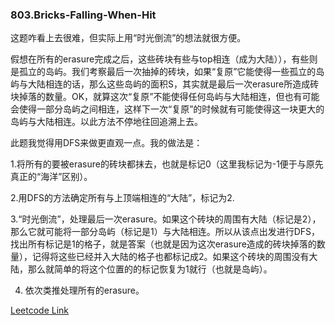 ### 803.Bricks-Falling-When-Hit

这题咋看上去很难，但实际上用“时光倒流”的想法就很方便。

假想在所有的erasure完成之后，这些砖块有些与top相连（成为大陆）），有些则是孤立的岛屿。我们考察最后一次抽掉的砖块，如果“复原”它能使得一些孤立的岛屿与大陆相连的话，那么这些岛屿的面积S，其实就是最后一次erasure所造成砖块掉落的数量。OK，就算这次“复原”不能使得任何岛屿与大陆相连，但也有可能会使得一部分岛屿之间相连，这样下一次“复原”的时候就有可能使得这一块更大的岛屿与大陆相连。以此方法不停地往回追溯上去。

此题我觉得用DFS来做更直观一点。我的做法是：

1.将所有的要被erasure的砖块都抹去，也就是标记0（这里我标记为-1便于与原先真正的“海洋”区别）。

2.用DFS的方法确定所有与上顶端相连的“大陆”，标记为2.

3.“时光倒流”，处理最后一次erasure。如果这个砖块的周围有大陆（标记是2），那么它就可能将一部分岛屿（标记是1）与大陆相连。所以从该点出发进行DFS，找出所有标记是1的格子，就是答案（也就是因为这次erasure造成的砖块掉落的数量），记得将这些已经并入大陆的格子也都标记成2。如果这个砖块的周围没有大陆，那么就简单的将这个位置的的标记恢复为1就行（也就是岛屿）。

4. 依次类推处理所有的erasure。


[Leetcode Link](https://leetcode.com/problems/bricks-falling-when-hit)